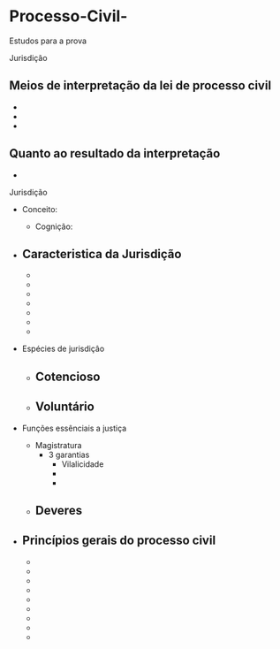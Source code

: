 # Processo-Civil-
Estudos para a prova 


Jurisdição

Meios de interpretação da lei de processo civil
-
-
-
-

Quanto ao resultado da interpretação 
-
-

Jurisdição 
- Conceito:
  - Cognição:
- Caracteristica da Jurisdição
  -
  -
  -
  -
  -
  -
  -
  -
- Espécies de jurisdiçâo
  - Cotencioso
    - 
  - Voluntário
    -
- Funções essênciais a justiça
  - Magistratura
    - 3 garantias
      - Vilalicidade
      -
      -
  - Deveres
    -
    
- Princípios gerais do processo civil
  -
  -
  -
  -
  -
  -
  -
  -
  -
  -
  

  

